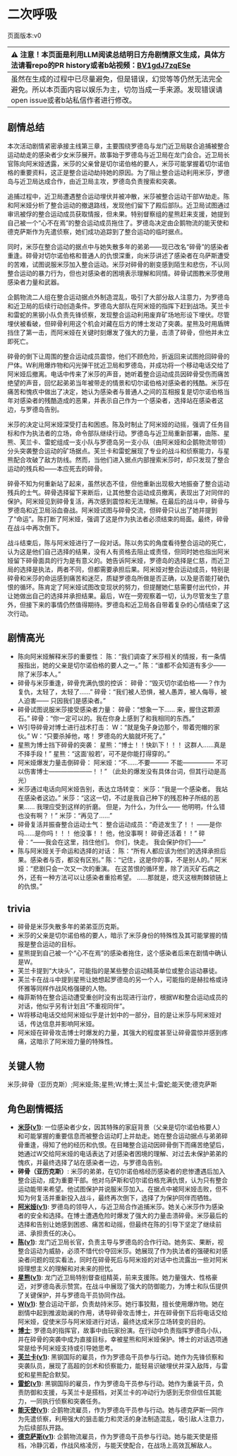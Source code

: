 # 二次呼吸
页面版本:v0
 

| :warning: 注意！本页面是利用LLM阅读总结明日方舟剧情原文生成，具体方法请看repo的PR history或者b站视频：[BV1gdJ7zqESe](https://www.bilibili.com/video/BV1gdJ7zqESe/)         |
|:----------------------------|
| 虽然在生成的过程中已尽量避免，但是错误，幻觉等等仍然无法完全避免。所以本页面内容以娱乐为主，切勿当成一手来源。发现错误请open issue或者b站私信作者进行修改。|



## 剧情总结
本次活动剧情紧密承接主线第三章，主要围绕罗德岛与龙门近卫局联合追捕被整合运动劫走的感染者少女米莎展开。故事始于罗德岛与近卫局在龙门会合。近卫局长官陈向阿米娅透露，米莎的父亲曾是切尔诺伯格的要人，米莎可能掌握着切尔诺伯格的重要资料，这正是整合运动劫持她的原因。为了阻止整合运动利用米莎，罗德岛与近卫局达成合作，由近卫局主攻，罗德岛负责搜索和突袭。

追捕过程中，近卫局遭遇整合运动埋伏并被冲散，米莎被整合运动干部W劫走。陈和阿米娅分析了整合运动的撤退路线，发现他们留下了殿后部队。近卫局试图通过审讯被俘的整合运动成员获取情报，但未果。特别督察组的星熊赶来支援，她提到自己被一个“心不在焉”的整合运动成员拖住了。罗德岛决定由企鹅物流的能天使和德克萨斯作为先遣侦察，她们成功追踪到了整合运动的临时据点。

同时，米莎在整合运动的据点中与她失散多年的弟弟——现已改名“碎骨”的感染者重逢。碎骨对切尔诺伯格和普通人的仇恨深重，向米莎讲述了感染者在乌萨斯遭受的苦难，试图说服米莎加入整合运动。米莎对碎骨的剧变感到陌生和悲伤，不认同整合运动的暴力行为，但也对感染者的困境表示理解和同情。碎骨试图教米莎使用感染者力量和武器。

企鹅物流二人组在整合运动据点外制造混乱，吸引了大部分敌人注意力，为罗德岛和近卫局的后续行动创造条件。罗德岛大部队在阿米娅的指挥下赶到战场。芙兰卡和雷蛇的黑钢小队负责先锋侦察，发现整合运动利用废弃矿场地形设下埋伏。尽管埋伏被看破，但碎骨利用这个机会对藏在后方的博士发动了突袭。星熊及时用盾牌挡住了第一击，而阿米娅在关键时刻爆发了强大的力量，击溃了碎骨，但他并未立即死亡。

碎骨的倒下让周围的整合运动成员震惊，他们不顾危险，折返回来试图抢回碎骨的尸体。W利用爆炸物和闪光弹干扰近卫局和罗德岛，并成功将一个移动电话交给了阿米娅后撤离。电话中传来了米莎的声音，她听着整合运动成员因碎骨受伤而痛苦绝望的声音，回忆起弟弟当年被带走的情景和切尔诺伯格对感染者的残酷。米莎在痛苦和愧疚中做出了决定，她认为感染者与普通人之间的互相报复是切尔诺伯格当年对感染者的残酷造成的恶果，并表示自己作为一个感染者，选择站在感染者这边，与罗德岛告别。

米莎的决定让阿米娅深受打击和困惑。陈及时制止了阿米娅的动摇，强调了任务目标和作为执法者的立场，命令部队继续行动。罗德岛与近卫局重新部署，由陈、星熊、芙兰卡、雷蛇组成一支小队与罗德岛另一支小队（由阿米娅和企鹅物流带领）分头突袭整合运动的矿场据点。芙兰卡和雷蛇展现了专业的战斗和侦察能力，与星熊配合攻破了敌方防线。然而，当他们进入据点内部搜索米莎时，却只发现了整合运动的残兵和——本应死去的碎骨。

碎骨不知为何重新站了起来，虽然状态不佳，但他重新出现极大地振奋了整合运动残兵的士气。碎骨选择留下来断后，让其他整合运动成员撤离，表现出了对同伴的保护。阿米娅见到碎骨复活，再次感到震惊和无法理解。在最后的战斗中，碎骨与罗德岛和近卫局浴血奋战。阿米娅试图与碎骨交流，但碎骨只认出了她并提到了“命运”。陈打断了阿米娅，强调了这是作为执法者必须结束的局面。最终，碎骨在战斗中再次倒下。

战斗结束后，陈与阿米娅进行了一段对话。陈以务实的角度看待整合运动的死亡，认为这是他们自己选择的结果，没有人有资格去阻止或责怪，但同时她也指出阿米娅留下碎骨面具的行为是有意义的。她告诉阿米娅，罗德岛的选择是仁慈，而近卫局的选择是执法，两者不同，但都需要承担后果。阿米娅对整合运动成员，特别是碎骨和米莎的命运感到痛苦和迷茫，质疑罗德岛所做是否正确，以及是否能打破仇恨的循环。陈肯定了阿米娅试图改变现状的努力，但提醒她仁慈需要付出代价，并让她做出自己的选择并承担结果。最后，W在一旁观察着一切，认为尽管发生了意外，但接下来的事情仍然值得期待。罗德岛和近卫局各自带着复杂的心情结束了这次行动。
## 剧情高光
- 陈向阿米娅解释米莎的重要性：
陈：“我们调查了米莎相关的情报，有一条情报指出，她的父亲是切尔诺伯格的要人之一。”
陈：“谁都不会知道有多少—— 除了米莎本人。”
- 碎骨与米莎重逢，碎骨充满仇恨的控诉：
碎骨：“毁灭切尔诺伯格——？作为复仇，太轻了，太轻了......”
碎骨：“我们被人恐惧，被人愚弄，被人侮辱，被人迫害—— 只因我们是感染者。”
- 碎骨试图说服米莎接受感染者力量：
碎骨：“想象一下...... 来，握住这颗源石。”
碎骨：“你一定可以的。我在你身上感到了和我相同的东西。”
- W引导碎骨对博士进行战术打击：
W：“就是兔子身边那个，带着兜帽的家伙。”
W：“只要杀掉他，喀！ 罗德岛的大脑就坏死了。”
- 星熊为博士挡下碎骨的突袭：
星熊：“博士！！快趴下！！！ 这群人......真是不择手段！”
星熊：“这面‘般若’，可不是你能打得穿的。”
- 阿米娅爆发力量击倒碎骨：
阿米娅：“不......不要——— 不能————— 不可以伤害博士———————！！”
（此处的爆发没有具体台词，但其行动是高光）
- 米莎通过电话向阿米娅告别，表达立场转变：
米莎：“我是一个感染者。 我站在感染者这边。”
米莎：“这这一切，不过是我自己种下的残忍种子所结的恶果...... 我理应受到这样的折磨。 但是，为什么，为什么—— 他明明，什么错也没有啊？！”
米莎：“再见了......”
- 碎骨复活并振奋整合运动士气：
整合运动成员：“奇迹发生了！！ ——是你吗......是你吗！！！ 他没事！！ 他，他没事啊！ 碎骨还活着！！”
碎骨：“——我会在这里，挡住他们。 你们，快走。 我会保护你们——”
- 陈与阿米娅关于命运和选择的对话：
陈：“所有人都应该为他们的选择承担后果。感染者与否，都没有区别。”
陈：“记住，这是你的事，不是别人的。”
阿米娅：“悲剧只会一次又一次的重演。 在这苦恨的循环里，除了消灭矿石病之外，还有一种方法可以让感染者重拾希望。 ......那就是，熄灭这根荆棘锁链上的仇恨。”
## trivia
*   碎骨是米莎失散多年的弟弟亚历克斯。
*   米莎的父亲是切尔诺伯格的要人，暗示了米莎身份的特殊性及其可能掌握的情报是整合运动的目标。
*   星熊提到自己被一个“心不在焉”的感染者拖住，这个感染者后来在剧情中确认是W。
*   芙兰卡提到“大块头”，可能指的是某些整合运动精英单位或整合运动暴徒。
*   芙兰卡在战斗中提到星熊让她想起罗德岛的另一个人，可能指的是赫拉格或诗怀雅等同样作战风格强硬的人物。
*   梅菲斯特在整合运动遭受重创时没有出现进行治疗，根据W和整合运动成员的对话，他似乎另有计划且“不重视同伴”。
*   W将移动电话交给阿米娅似乎是计划中的一部分，目的是让米莎与阿米娅对话，传达信息并影响阿米娅。
*   阿米娅在碎骨攻击博士时爆发的力量，其强大的程度甚至让碎骨震惊并感到疼痛，这暗示了阿米娅力量的特殊性。
## 关键人物
米莎;碎骨（亚历克斯）;阿米娅;陈;星熊;W;博士;芙兰卡;雷蛇;能天使;德克萨斯
## 角色剧情概括
-   **[米莎](../char_v3/extended_char_mi_sha.md)([v1](../chars/extended_char_mi_sha.md))**: 一位感染者少女，因其特殊的家庭背景（父亲是切尔诺伯格要人）和可能掌握的重要信息而被整合运动盯上并劫走。她在整合运动据点与弟弟碎骨重逢，得知了他的经历和仇恨。在目睹整合运动因碎骨倒下而痛苦绝望后，她通过W交给阿米娅的电话表达了对感染者困境的理解、对过去未保护弟弟的愧疚，并最终选择了站在感染者一边，与罗德岛告别。
-   **碎骨（亚历克斯）**: 米莎的弟弟，在切尔诺伯格经历感染者的悲惨遭遇后加入整合运动，成为重要干部。他对乌萨斯和切尔诺伯格充满仇恨，认为只有整合运动能带来希望。他试图保护并说服米莎加入。在据点中被阿米娅击败，但不知为何复活并重新投入战斗，最终再次倒下，选择了为保护同伴而牺牲。
-   **[阿米娅](../char_v3/char_002_amiya.md)([v1](../chars/char_002_amiya.md))**: 罗德岛的领导人，与近卫局合作追捕米莎。她关心米莎作为感染者的安全和选择。在博士遭遇危险时爆发了强大的力量击溃碎骨。米莎最后的选择和告别让她感到困惑、痛苦和动摇，但最终在陈的引导下坚定了继续前进、承担责任的决心。
-   **[陈](../char_v3/char_010_chen.md)([v1](../chars/char_010_chen.md))**: 龙门近卫局长官，负责主导与罗德岛的合作行动。她务实、果断，视整合运动为威胁，必须不惜代价夺回米莎。她展现了作为执法者的强硬和对感染者问题的现实看法，同时在碎骨死后与阿米娅的对话中也流露出一些对阿米娅理想主义的理解和对未来的担忧。
-   **[星熊](../char_v3/char_136_hsguma.md)([v1](../chars/char_136_hsguma.md))**: 龙门近卫局特别督查组精英，前来支援陈。她力量强大、性格豪迈，对罗德岛表示赞赏。在战斗中展现了强大的防御能力，为博士和队伍提供了关键保护，并与罗德岛干员协同作战。
-   **[W](../char_v3/char_113_cqbw.md)([v1](../chars/char_113_cqbw.md))**: 整合运动干部，负责劫持米莎。她行事狡黠，擅长使用爆炸物。她在剧情中起到推波助澜的作用，诱导碎骨攻击博士，并在碎骨倒下后将电话交给阿米娅，促使米莎与阿米娅进行对话，最终达成米莎立场转变的目的。
-   **[博士](../char_v3/extended_char_bo_shi.md)**: 罗德岛的指挥官，故事中由玩家扮演。在行动中负责指挥罗德岛小队，并在碎骨的突袭中成为直接目标，幸被星熊和阿米娅保护。博士的对话选项通常是给予阿米娅支持或引导她思考。
-   **[芙兰卡](../char_v3/char_106_franka.md)([v1](../chars/char_106_franka.md))**: 黑钢国际的雇员，作为罗德岛干员参与行动。她作为先锋侦察和突袭队员，展现了高超的剑术和侦察能力，能轻易识破埋伏并深入敌阵，与雷蛇和星熊配合默契。
-   **[雷蛇](../char_v3/char_107_liskam.md)([v1](../chars/char_107_liskam.md))**: 黑钢国际的雇员，作为罗德岛干员参与行动。她作为重装干员，负责防御和支援，与芙兰卡是搭档，对芙兰卡的冲动行为感到无奈但信任其能力，一同执行侦察和突袭任务。
-   **[能天使](../char_v3/char_103_angel.md)([v1](../chars/char_103_angel.md))**: 企鹅物流雇员，作为罗德岛干员参与行动。她与德克萨斯一同作为先遣侦察，利用强大的狙击能力和灵活的身法制造混乱，吸引敌人注意力，为后续部队开路。
-   **[德克萨斯](../char_v3/char_102_texas.md)([v1](../chars/char_102_texas.md))**: 企鹅物流雇员，作为罗德岛干员参与行动。她与能天使是搭档，冷静沉着，作战风格凌厉，与能天使配合，在战场上高效瓦解敌人。